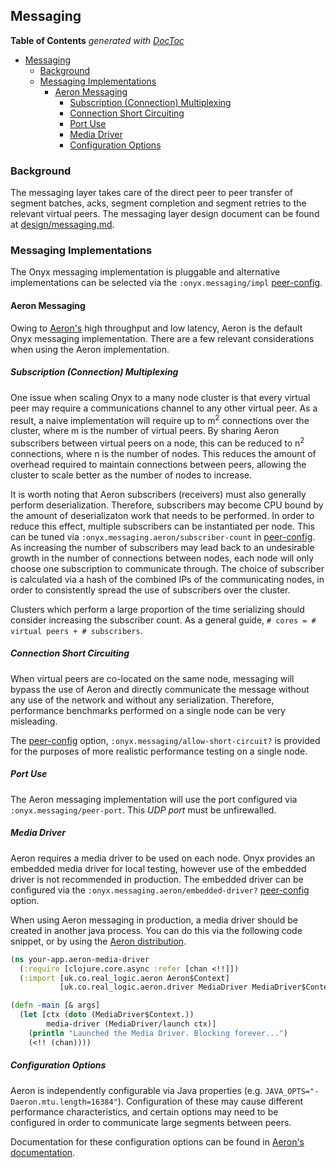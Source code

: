 ## Messaging

<!-- START doctoc generated TOC please keep comment here to allow auto update -->
<!-- DON'T EDIT THIS SECTION, INSTEAD RE-RUN doctoc TO UPDATE -->
**Table of Contents**  *generated with [DocToc](http://doctoc.herokuapp.com/)*

- [Messaging](#messaging)
  - [Background](#background)
  - [Messaging Implementations](#messaging-implementations)
    - [Aeron Messaging](#aeron-messaging)
      - [Subscription (Connection) Multiplexing](#subscription-connection-multiplexing)
      - [Connection Short Circuiting](#connection-short-circuiting)
      - [Port Use](#port-use)
      - [Media Driver](#media-driver)
      - [Configuration Options](#configuration-options)

<!-- END doctoc generated TOC please keep comment here to allow auto update -->

### Background

The messaging layer takes care of the direct peer to peer transfer of segment
batches, acks, segment completion and segment retries to the relevant virtual
peers. The messaging layer design document can be found at
[design/messaging.md](../design/messaging.md).

### Messaging Implementations

The Onyx messaging implementation is pluggable and alternative implementations
can be selected via the `:onyx.messaging/impl` [peer-config](peer-config.md#onyxmessagingimpl).

#### Aeron Messaging

Owing to [Aeron's](https://github.com/real-logic/Aeron) high throughput and low
latency, Aeron is the default Onyx messaging implementation. There are a few
relevant considerations when using the Aeron implementation.

##### Subscription (Connection) Multiplexing

One issue when scaling Onyx to a many node cluster is that every virtual peer
may require a communications channel to any other virtual peer. As a result, a
naive implementation will require up to m<sup>2</sup> connections over the
cluster, where m is the number of virtual peers. By sharing Aeron subscribers
between virtual peers on a node, this can be reduced to n<sup>2</sup>
connections, where n is the number of nodes. This reduces the amount of
overhead required to maintain connections between peers, allowing the
cluster to scale better as the number of nodes to increase.

It is worth noting that Aeron subscribers (receivers) must also generally
perform deserialization.  Therefore, subscribers may become CPU bound by the
amount of deserializaton work that needs to be performed. In order to reduce
this effect, multiple subscribers can be instantiated per node.  This can be
tuned via `:onyx.messaging.aeron/subscriber-count` in
[peer-config](peer-config.md#onyxmessagingaeronsubscriber-count). As increasing
the number of subscribers may lead back to an undesirable growth in the number
of connections between nodes, each node will only choose one subscription to
communicate through. The choice of subscriber is calculated via a hash of the combined IPs of the
communicating nodes, in order to consistently spread the use of subscribers over the cluster.

Clusters which perform a large proportion of the time serializing should
consider increasing the subscriber count. As a general guide, `# cores = #
virtual peers + # subscribers`.

##### Connection Short Circuiting

When virtual peers are co-located on the same node, messaging will bypass the
use of Aeron and directly communicate the message without any use of the
network and without any serialization. Therefore, performance benchmarks
performed on a single node can be very misleading.

The [peer-config](peer-config.md#onyxmessagingallow-short-circuit) option, `:onyx.messaging/allow-short-circuit?`
is provided for the purposes of more realistic performance testing on a single node.

##### Port Use

The Aeron messaging implementation will use the port configured via
`:onyx.messaging/peer-port`. This *UDP port* must be unfirewalled.

##### Media Driver

Aeron requires a media driver to be used on each node. Onyx provides an
embedded media driver for local testing, however use of the embedded driver is
not recommended in production. The embedded driver can be configured via the
`:onyx.messaging.aeron/embedded-driver?` [peer-config](peer-config.md#onyxmessagingaeronembedded-driver) option.

When using Aeron messaging in production, a media driver should be created in
another java process. You can do this via the following code snippet, or by using the [Aeron distribution](https://github.com/real-logic/Aeron#media-driver-packaging).

```clojure
(ns your-app.aeron-media-driver
  (:require [clojure.core.async :refer [chan <!!]])
  (:import [uk.co.real_logic.aeron Aeron$Context]
           [uk.co.real_logic.aeron.driver MediaDriver MediaDriver$Context ThreadingMode]))

(defn -main [& args]
  (let [ctx (doto (MediaDriver$Context.))
        media-driver (MediaDriver/launch ctx)]
    (println "Launched the Media Driver. Blocking forever...")
    (<!! (chan))))
```

##### Configuration Options

Aeron is independently configurable via Java properties (e.g.  `JAVA_OPTS="-Daeron.mtu.length=16384"`).
Configuration of these may cause different performance characteristics, and
certain options may need to be configured in order to communicate large segments between peers.

Documentation for these configuration options can be found in
[Aeron's documentation](https://github.com/real-logic/Aeron/wiki/Configuration-Options).
